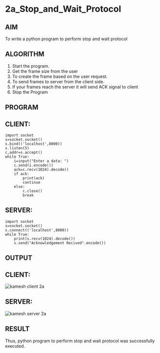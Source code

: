 # 2a_Stop_and_Wait_Protocol
## AIM 
To write a python program to perform stop and wait protocol
## ALGORITHM
1. Start the program.
2. Get the frame size from the user
3. To create the frame based on the user request.
4. To send frames to server from the client side.
5. If your frames reach the server it will send ACK signal to client
6. Stop the Program
## PROGRAM
## CLIENT:
```
import socket
s=socket.socket()
s.bind(('localhost',8000))
s.listen(5)
c,addr=s.accept()
while True:
    i=input("Enter a data: ")
    c.send(i.encode())
    ack=c.recv(1024).decode()
    if ack:
        print(ack)
        continue
    else:
        c.close()
        break
```
## SERVER:
```
import socket
s=socket.socket()
s.connect(('localhost',8000))
while True:
    print(s.recv(1024).decode())
    s.send("Acknowledgement Recived".encode())

```
## OUTPUT
## CLIENT:
![kamesh client  2a](https://github.com/23002027/2a_Stop_and_Wait_Protocol/assets/139752981/c442b81a-fa59-474c-a5ef-952b9b2a7017)
## SERVER:
![kamesh server 2a](https://github.com/23002027/2a_Stop_and_Wait_Protocol/assets/139752981/bd434e24-c491-4dda-aaa5-2cd6b4812004)

## RESULT
Thus, python program to perform stop and wait protocol was successfully executed.
